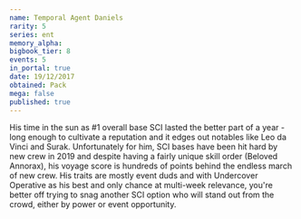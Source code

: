 ```yaml
---
name: Temporal Agent Daniels
rarity: 5
series: ent
memory_alpha:
bigbook_tier: 8
events: 5
in_portal: true
date: 19/12/2017
obtained: Pack
mega: false
published: true
---
```


His time in the sun as #1 overall base SCI lasted the better part of a year - long enough to cultivate a reputation and it edges out notables like Leo da Vinci and Surak. Unfortunately for him, SCI bases have been hit hard by new crew in 2019 and despite having a fairly unique skill order (Beloved Annorax), his voyage score is hundreds of points behind the endless march of new crew. His traits are mostly event duds and with Undercover Operative as his best and only chance at multi-week relevance, you're better off trying to snag another SCI option who will stand out from the crowd, either by power or event opportunity.
